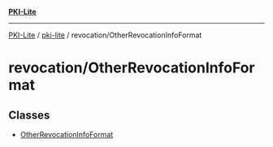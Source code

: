 [**PKI-Lite**](../../../README.md)

---

[PKI-Lite](../../../README.md) / [pki-lite](../../README.md) / revocation/OtherRevocationInfoFormat

# revocation/OtherRevocationInfoFormat

## Classes

- [OtherRevocationInfoFormat](classes/OtherRevocationInfoFormat.md)
